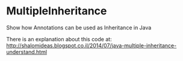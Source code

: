 MultipleInheritance
===================

Show how Annotations can be used as Inheritance in Java

There is an explanation about this code at: http://shalomideas.blogspot.co.il/2014/07/java-multiple-inheritance-understand.html
